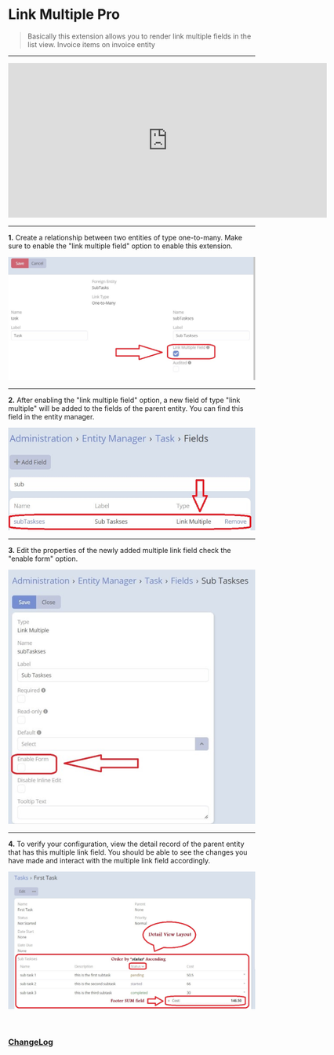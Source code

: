 # Link Multiple Pro

> Basically this extension allows you to render link multiple fields in the list view.
> Invoice items on invoice entity

---

<iframe width="650" height="315" src="https://www.youtube.com/embed/fvllcGJhKNg" frameborder="0" allow="accelerometer; autoplay; clipboard-write; encrypted-media; gyroscope; picture-in-picture" allowfullscreen></iframe>

---

**1.** Create a relationship between two entities of type one-to-many. Make sure to enable the "link multiple field"
option to enable this extension.

![how To Use](../../_static/images/extensions/link-multiple-pro/how-to-use-1.jpg)

---

**2.** After enabling the "link multiple field" option, a new field of type "link multiple" will be added to the fields
of the parent entity. You can find this field in the entity manager.

![how To Use](../../_static/images/extensions/link-multiple-pro/how-to-use-2.jpg)


---

**3.** Edit the properties of the newly added multiple link field check the "enable form" option.

![how To Use](../../_static/images/extensions/link-multiple-pro/how-to-use-3.jpg)


---

**4.** To verify your configuration, view the detail record of the parent entity that has this multiple link field. You
should be able to see the changes you have made and interact with the multiple link field accordingly.

![how To Use](../../_static/images/extensions/link-multiple-pro/how-to-use-4.jpg)

<br>

### <font color=gray> [ChangeLog](changelog.md) </font>